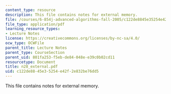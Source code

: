 ```yaml
---
content_type: resource
description: This file contains notes for external memory.
file: /courses/6-854j-advanced-algorithms-fall-2005/c122de8845e35254e42f2e832be76dd5_n28_external.pdf
file_type: application/pdf
learning_resource_types:
- Lecture Notes
license: https://creativecommons.org/licenses/by-nc-sa/4.0/
ocw_type: OCWFile
parent_title: Lecture Notes
parent_type: CourseSection
parent_uid: 801fa253-f5eb-de84-048e-e39c0b02cd11
resourcetype: Document
title: n28_external.pdf
uid: c122de88-45e3-5254-e42f-2e832be76dd5
---
```

This file contains notes for external memory.